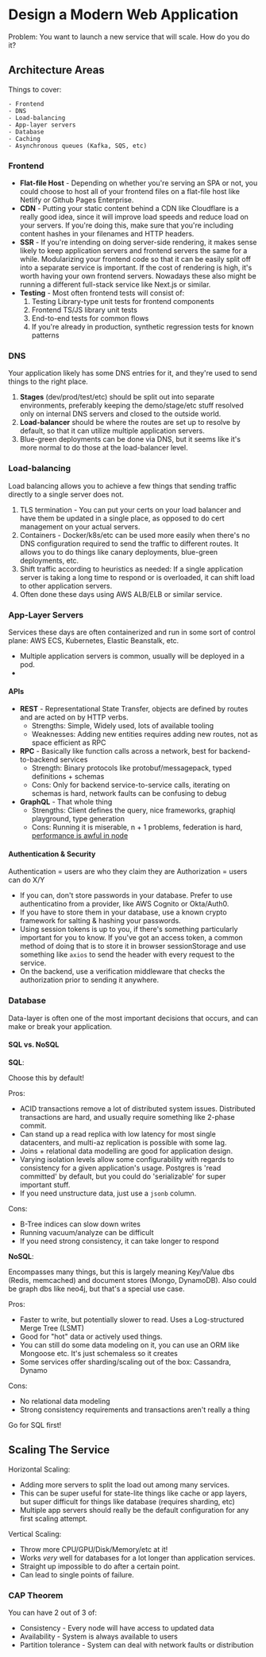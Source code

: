 # Design a Modern Web Application

Problem: You want to launch a new service that will scale. How do you do it?

## Architecture Areas

Things to cover:

    - Frontend
    - DNS
    - Load-balancing
    - App-layer servers
    - Database
    - Caching
    - Asynchronous queues (Kafka, SQS, etc)

### Frontend

- **Flat-file Host** - Depending on whether you're serving an SPA or not, you could choose to host all of your frontend files on a flat-file host like Netlify or Github Pages Enterprise.
- **CDN** - Putting your static content behind a CDN like Cloudflare is a really good idea, since it will improve load speeds and reduce load on your servers. If you're doing this, make sure that you're including content hashes in your filenames and HTTP headers.
- **SSR** - If you're intending on doing server-side rendering, it makes sense likely to keep application servers and frontend servers the same for a while. Modularizing your frontend code so that it can be easily split off into a separate service is important. If the cost of rendering is high, it's worth having your own frontend servers. Nowadays these also might be running a different full-stack service like Next.js or similar.
- **Testing** - Most often frontend tests will consist of:
    1. Testing Library-type unit tests for frontend components
    2. Frontend TS/JS library unit tests
    3. End-to-end tests for common flows
    4. If you're already in production, synthetic regression tests for known patterns

### DNS

Your application likely has some DNS entries for it, and they're used to send things to the right place.

1. **Stages** (dev/prod/test/etc) should be split out into separate environments, preferably keeping the demo/stage/etc stuff resolved only on internal DNS servers and closed to the outside world.
2. **Load-balancer** should be where the routes are set up to resolve by default, so that it can utilize multiple application servers.
3. Blue-green deployments can be done via DNS, but it seems like it's more normal to do those at the load-balancer level.

### Load-balancing

Load balancing allows you to achieve a few things that sending traffic directly to a single server does not.

1. TLS termination - You can put your certs on your load balancer and have them be updated in a single place, as opposed to do cert management on your actual servers.
2. Containers - Docker/k8s/etc can be used more easily when there's no DNS configuration required to send the traffic to different routes. It allows you to do things like canary deployments, blue-green deployments, etc.
3. Shift traffic according to heuristics as needed: If a single application server is taking a long time to respond or is overloaded, it can shift load to other application servers.
4. Often done these days using AWS ALB/ELB or similar service.

### App-Layer Servers

Services these days are often containerized and run in some sort of control plane: AWS ECS, Kubernetes, Elastic Beanstalk, etc.

- Multiple application servers is common, usually will be deployed in a pod.
- 

#### APIs

- **REST** - Representational State Transfer, objects are defined by routes and are acted on by HTTP verbs.
    - Strengths: Simple, Widely used, lots of available tooling
    - Weaknesses: Adding new entities requires adding new routes, not as space efficient as RPC
- **RPC** - Basically like function calls across a network, best for backend-to-backend services
    - Strength: Binary protocols like protobuf/messagepack, typed definitions + schemas
    - Cons: Only for backend service-to-service calls, iterating on schemas is hard, network faults can be confusing to debug
- **GraphQL** - That whole thing
    - Strengths: Client defines the query, nice frameworks, graphiql playground, type generation
    - Cons: Running it is miserable, n + 1 problems, federation is hard, [performance is awful in node](https://www.softwareatscale.dev/p/the-hidden-performance-cost-of-nodejs)


#### Authentication & Security

Authentication = users are who they claim they are
Authorization = users can do X/Y

- If you can, don't store passwords in your database. Prefer to use authenticatino from a provider, like AWS Cognito or Okta/Auth0.
- If you have to store them in your database, use a known crypto framework for salting & hashing your passwords.
- Using session tokens is up to you, if there's something particularly important for you to know. If you've got an access token, a common method of doing that is to store it in browser sessionStorage and use something like `axios` to send the header with every request to the service.
- On the backend, use a verification middleware that checks the authorization prior to sending it anywhere.

### Database

Data-layer is often one of the most important decisions that occurs, and can make or break your application.

#### SQL vs. NoSQL

**SQL**:

Choose this by default!

Pros:

- ACID transactions remove a lot of distributed system issues. Distributed transactions are hard, and usually require something like 2-phase commit.
- Can stand up a read replica with low latency for most single datacenters, and multi-az replication is possible with some lag.
- Joins + relational data modelling are good for application design.
- Varying isolation levels allow some configurability with regards to consistency for a given application's usage. Postgres is 'read committed' by default, but you could do 'serializable' for super important stuff.
- If you need unstructure data, just use a `jsonb` column.

Cons:

- B-Tree indices can slow down writes
- Running vacuum/analyze can be difficult
- If you need strong consistency, it can take longer to respond

**NoSQL**:

Encompasses many things, but this is largely meaning Key/Value dbs (Redis, memcached) and document stores (Mongo, DynamoDB). Also could be graph dbs like neo4j, but that's a special use case.

Pros:

- Faster to write, but potentially slower to read. Uses a Log-structured Merge Tree (LSMT)
- Good for "hot" data or actively used things.
- You can still do some data modeling on it, you can use an ORM like Mongoose etc. It's just schemaless so it creates 
- Some services offer sharding/scaling out of the box: Cassandra, Dynamo

Cons:

- No relational data modeling
- Strong consistency requirements and transactions aren't really a thing

Go for SQL first!

## Scaling The Service

Horizontal Scaling:

- Adding more servers to split the load out among many services.
- This can be super useful for state-lite things like cache or app layers, but super difficult for things like database (requires sharding, etc)
- Multiple app servers should really be the default configuration for any first scaling attempt.

Vertical Scaling:

- Throw more CPU/GPU/Disk/Memory/etc at it!
- Works _very_ well for databases for a lot longer than application services.
- Straight up impossible to do after a certain point.
- Can lead to single points of failure.

### CAP Theorem

You can have 2 out of 3 of:

- Consistency - Every node will have access to updated data
- Availability - System is always available to users
- Partition tolerance - System can deal with network faults or distribution



